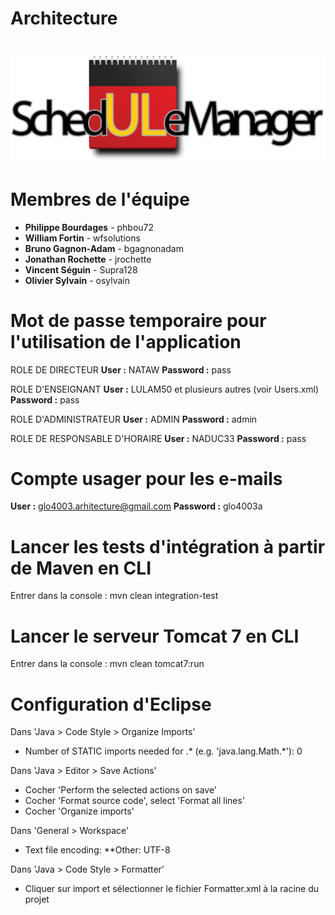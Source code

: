 Architecture
============

# <img src="https://github.com/glo-ulaval/Architecture/blob/7c7a0627c9be33064b959c31808eac6f0a953f4c/schedulemanager/src/main/webapp/assets/img/logo.png?raw=true"/>

Membres de l'équipe
===================

- **Philippe Bourdages** - phbou72
- **William Fortin** - wfsolutions
- **Bruno Gagnon-Adam** - bgagnonadam
- **Jonathan Rochette** - jrochette
- **Vincent Séguin** - Supra128
- **Olivier Sylvain** - osylvain

Mot de passe temporaire pour l'utilisation de l'application
===========================================================

ROLE DE DIRECTEUR
**User :** NATAW
**Password :** pass

ROLE D'ENSEIGNANT
**User :** LULAM50 et plusieurs autres (voir Users.xml)
**Password :** pass

ROLE D'ADMINISTRATEUR
**User :** ADMIN
**Password :** admin

ROLE DE RESPONSABLE D'HORAIRE
**User :** NADUC33
**Password :** pass

Compte usager pour les e-mails
===========================================================

**User :** glo4003.arhitecture@gmail.com
**Password :** glo4003a

Lancer les tests d'intégration à partir de Maven en CLI 
=======================================================

Entrer dans la console : mvn clean integration-test

Lancer le serveur Tomcat 7 en CLI 
=======================================================

Entrer dans la console : mvn clean tomcat7:run 

Configuration d'Eclipse
=======================

Dans 'Java > Code Style > Organize Imports'
  * Number of STATIC imports needed for .* (e.g. 'java.lang.Math.*'): 0
	
Dans 'Java > Editor > Save Actions'
  * Cocher 'Perform the selected actions on save'
  * Cocher 'Format source code', select 'Format all lines'
  * Cocher 'Organize imports'
	
Dans 'General > Workspace'
  * Text file encoding:
    **Other: UTF-8

Dans 'Java > Code Style > Formatter'
  * Cliquer sur import et sélectionner le fichier Formatter.xml à la racine du projet

